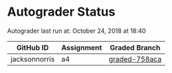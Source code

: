 # Autograder Status
Autograder last run at: October 24, 2018 at 18:40

| GitHub ID | Assignment | Graded Branch |
|-----------|------------|---------------|
| jacksonnorris | a4 | [graded-758aca](https://github.com/Fall2018COMP401-001/a4-jacksonnorris/tree/graded-758aca) | 
